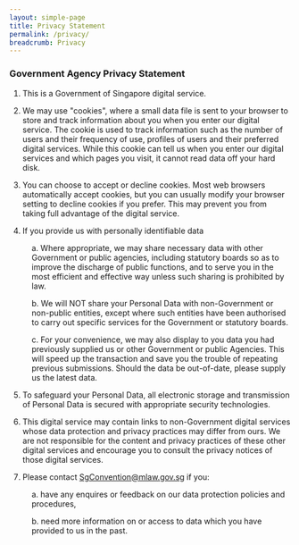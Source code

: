 ```yaml
---
layout: simple-page
title: Privacy Statement
permalink: /privacy/
breadcrumb: Privacy
---
```


### **Government Agency Privacy Statement**

1. This is a Government of Singapore digital service.

2. We may use "cookies", where a small data file is sent to your browser to store and track information about you when you enter our digital service. The cookie is used to track information such as the number of users and their frequency of use, profiles of users and their preferred digital services. While this cookie can tell us when you enter our digital services and which pages you visit, it cannot read data off your hard disk.

3. You can choose to accept or decline cookies. Most web browsers automatically accept cookies, but you can usually modify your browser setting to decline cookies if you prefer. This may prevent you from taking full advantage of the digital service.

4. If you provide us with personally identifiable data

<p style="margin-left: 40px">a. Where appropriate, we may share necessary data with other Government or public agencies, including statutory boards so as to improve the discharge of public functions, and to serve you in the most efficient and effective way unless such sharing is prohibited by law.

<p style="margin-left: 40px">b. We will NOT share your Personal Data with non-Government or non-public entities, except where such entities have been authorised to carry out specific services for the Government or statutory boards.

<p style="margin-left: 40px">c. For your convenience, we may also display to you data you had previously supplied us or other Government or public Agencies. This will speed up the transaction and save you the trouble of repeating previous submissions. Should the data be out-of-date, please supply us the latest data.
  
5. To safeguard your Personal Data, all electronic storage and transmission of Personal Data is secured with appropriate security technologies.

6. This digital service may contain links to non-Government digital services whose data protection and privacy practices may differ from ours. We are not responsible for the content and privacy practices of these other digital services and encourage you to consult the privacy notices of those digital services.

7. Please contact SgConvention@mlaw.gov.sg if you:
<p style="margin-left: 40px">a. have any enquires or feedback on our data protection policies and procedures,

<p style="margin-left: 40px">b. need more information on or access to data which you have provided to us in the past.
  
